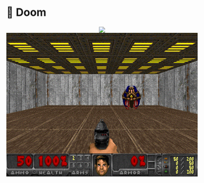 # 👾 Doom

<p align="center">
<img align="center" src="figs/deadly_corridor-exmpl.gif"/>
<img align="center" src="figs/basic-exmpl.gif"/>
</p>

